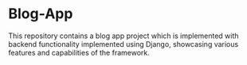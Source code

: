 # Blog-App
This repository contains a blog app project which is implemented with backend functionality implemented using Django, showcasing various features and capabilities of the framework.
